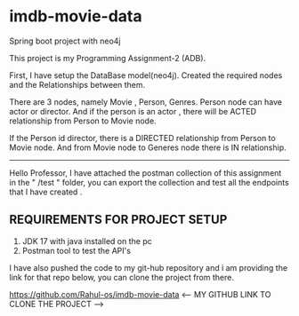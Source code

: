 # imdb-movie-data
Spring boot project with neo4j 

This project is my Programming Assignment-2 (ADB).

First, I have setup the DataBase model(neo4j). Created the required nodes and the Relationships between them.

There are 3 nodes, namely Movie , Person, Genres.
Person node can have actor or director. And if the person is an actor , there will be ACTED relationship from Person to Movie node.

If the Person id director, there is a DIRECTED relationship from Person to Movie node.
And from Movie node to Generes node there is IN relationship.

-------------------------------------------------------------------------------------------------------

Hello Professor, I have attached the postman collection of this assignment in the " /test " folder, you can export the collection and 
test all the endpoints that I have created . 

REQUIREMENTS FOR PROJECT SETUP
------------------------------
1) JDK 17 with java installed on the pc
2) Postman tool to test the API's

I have also pushed the code to my git-hub repository and i am providing the link for that repo below, you can clone the project from there.

https://github.com/Rahul-os/imdb-movie-data    <-- MY GITHUB LINK TO CLONE THE PROJECT -->